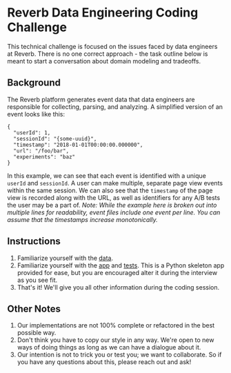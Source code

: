 # Reverb Data Engineering Coding Challenge

This technical challenge is focused on the issues faced by data engineers at Reverb. There is no one correct approach - the task outline below is meant to start a conversation about domain modeling and tradeoffs.

## Background

The Reverb platform generates event data that data engineers are responsible for collecting, parsing, and analyzing. A simplified version of an event looks like this:

```
{
  "userId": 1,
  "sessionId": "{some-uuid}",
  "timestamp": "2018-01-01T00:00:00.000000",
  "url": "/foo/bar",
  "experiments": "baz"
}
```

In this example, we can see that each event is identified with a unique `userId` and `sessionId`. A user can make multiple, separate page view events within the same session. We can also see that the `timestamp` of the page view is recorded along with the URL, as well as identifiers for any A/B tests the user may be a part of. _Note: While the example here is broken out into multiple lines for readability, event files include one event per line. You can assume that the timestamps increase monotonically._

## Instructions

1. Familiarize yourself with the [data](logs.txt).
1. Familiarize yourself with the [app](python/app/) and [tests](python/test/). This is a Python skeleton app provided for ease, but you are encouraged alter it during the interview as you see fit. 
1. That's it! We'll give you all other information during the coding session.

## Other Notes

1. Our implementations are not 100% complete or refactored in the best possible way.
1. Don't think you have to copy our style in any way. We're open to new ways of doing things as long as we can have a dialogue about it.
1. Our intention is not to trick you or test you; we want to collaborate. So if you have any questions about this, please reach out and ask!

